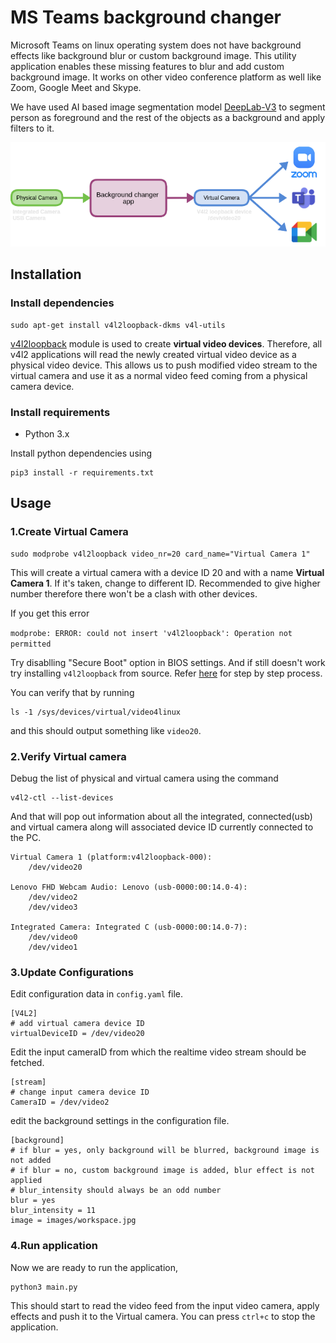 # MS Teams background changer

Microsoft Teams on linux operating system does not have background effects like background blur or custom background image. This utility application enables these missing features to blur and add custom background image. It works on other video conference platform as well like Zoom, Google Meet and Skype. 

We have used AI based image segmentation model [DeepLab-V3](https://ai.googleblog.com/2018/03/semantic-image-segmentation-with.html) to segment person as foreground and the rest of the objects as a background and apply filters to it.

![architecture](architecture.png)


## Installation

### Install dependencies

    sudo apt-get install v4l2loopback-dkms v4l-utils

[v4l2loopback](https://github.com/umlaeute/v4l2loopback) module is used to create **virtual video devices**. Therefore, all v4l2 applications will read the newly created virtual video device as a physical video device. This allows us to push modified video stream to the virtual camera and use it as a normal video feed coming from a physical camera device.  

### Install requirements

-   Python 3.x

Install python dependencies using

    pip3 install -r requirements.txt

## Usage

### 1.Create Virtual Camera

    sudo modprobe v4l2loopback video_nr=20 card_name="Virtual Camera 1"


This will create a virtual camera with a device ID 20 and with a name **Virtual Camera 1**. If it's taken, change to different ID. Recommended to give higher number therefore there won't be a clash with other devices.

If you get this error 

```modprobe: ERROR: could not insert 'v4l2loopback': Operation not permitted```

Try disablling "Secure Boot" option in BIOS settings. And if still doesn't work try installing ```v4l2loopback``` from source. Refer [here](https://github.com/prabhakar-sivanesan/MS-Teams-background-changer/issues/1#issue-1295877670) for step by step process.

You can verify that by running

    ls -1 /sys/devices/virtual/video4linux
and this should output something like ``` video20 ```.  

### 2.Verify Virtual camera 

Debug the list of physical and virtual camera using the command

    v4l2-ctl --list-devices

And that will pop out information about all the integrated, connected(usb) and virtual camera along will associated device ID currently connected to the PC.

``` 
Virtual Camera 1 (platform:v4l2loopback-000):
	/dev/video20

Lenovo FHD Webcam Audio: Lenovo (usb-0000:00:14.0-4):
	/dev/video2
	/dev/video3

Integrated Camera: Integrated C (usb-0000:00:14.0-7):
	/dev/video0
	/dev/video1
```

### 3.Update Configurations

Edit configuration data in ```config.yaml``` file.

```
[V4L2]
# add virtual camera device ID
virtualDeviceID = /dev/video20 
```

Edit the input cameraID from which the realtime video stream should be fetched.

```
[stream]
# change input camera device ID 
CameraID = /dev/video2
```

edit the background settings in the configuration file.

```
[background]
# if blur = yes, only background will be blurred, background image is not added
# if blur = no, custom background image is added, blur effect is not applied
# blur_intensity should always be an odd number
blur = yes
blur_intensity = 11
image = images/workspace.jpg
```

### 4.Run application

Now we are ready to run the application,

    python3 main.py

This should start to read the video feed from the input video camera, apply effects and push it to the Virtual camera. You can press ```ctrl+c``` to stop the application.
